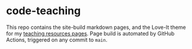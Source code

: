 # code-teaching

This repo contains the site-build markdown pages, and the Love-It theme for my [teaching resources pages](https://alleetanner.github.io/code-teaching). Page build is automated by GitHub Actions, triggered on any commit to `main`.
